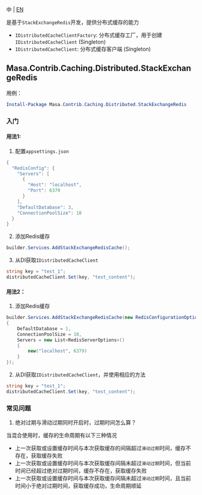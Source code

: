 中 | [EN](README.md)

是基于`StackExchangeRedis`开发，提供分布式缓存的能力

* `IDistributedCacheClientFactory`: 分布式缓存工厂，用于创建`IDistributedCacheClient` (Singleton)
* `IDistributedCacheClient`: 分布式缓存客户端 (Singleton)

## Masa.Contrib.Caching.Distributed.StackExchangeRedis

用例：

``` powershell
Install-Package Masa.Contrib.Caching.Distributed.StackExchangeRedis
```

### 入门

#### 用法1:

1. 配置`appsettings.json`

``` C#
{
  "RedisConfig": {
    "Servers": [
      {
        "Host": "localhost",
        "Port": 6379
      }
    ],
    "DefaultDatabase": 3,
    "ConnectionPoolSize": 10
  }
}
```

2. 添加Redis缓存

```C#
builder.Services.AddStackExchangeRedisCache();
```

3. 从DI获取`IDistributedCacheClient`

``` C#
string key = "test_1";
distributedCacheClient.Set(key, "test_content");
```

#### 用法2：

1. 添加Redis缓存

```C#
builder.Services.AddStackExchangeRedisCache(new RedisConfigurationOptions()
{
    DefaultDatabase = 1,
    ConnectionPoolSize = 10,
    Servers = new List<RedisServerOptions>()
    {
        new("localhost", 6379)
    }
});
```

2. 从DI获取`IDistributedCacheClient`，并使用相应的方法

``` C#
string key = "test_1";
distributedCacheClient.Set(key, "test_content");
```

### 常见问题

1. 绝对过期与滑动过期同时开启时，过期时间怎么算？

当混合使用时，缓存的生命周期有以下三种情况

* 上一次获取或设置缓存时间与本次获取缓存的间隔超过`滑动过期`时间，缓存不存在，获取缓存失败
* 上一次获取或设置缓存时间与本次获取缓存间隔未超过`滑动过期`时间，但当前时间已经超过绝对过期时间，缓存不存在，获取缓存失败
* 上一次获取或设置缓存时间与本次获取缓存间隔未超过`滑动过期`时间，且当前时间小于绝对过期时间，获取缓存成功，生命周期顺延